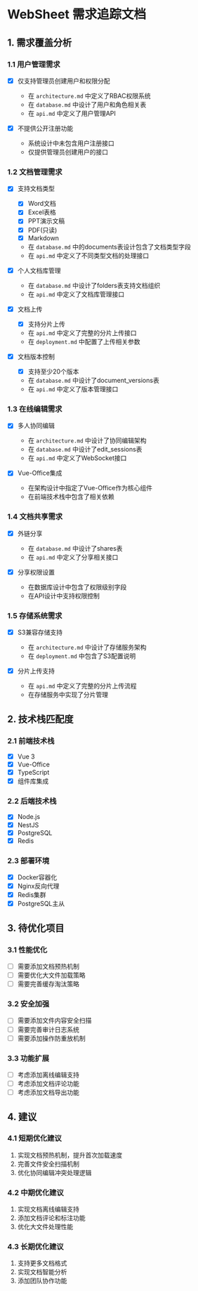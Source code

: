 # WebSheet 需求追踪文档

## 1. 需求覆盖分析

### 1.1 用户管理需求
- [x] 仅支持管理员创建用户和权限分配
  - 在 `architecture.md` 中定义了RBAC权限系统
  - 在 `database.md` 中设计了用户和角色相关表
  - 在 `api.md` 中定义了用户管理API

- [x] 不提供公开注册功能
  - 系统设计中未包含用户注册接口
  - 仅提供管理员创建用户的接口

### 1.2 文档管理需求
- [x] 支持文档类型
  - [x] Word文档
  - [x] Excel表格
  - [x] PPT演示文稿
  - [x] PDF(只读)
  - [x] Markdown
  - 在 `database.md` 中的documents表设计包含了文档类型字段
  - 在 `api.md` 中定义了不同类型文档的处理接口

- [x] 个人文档库管理
  - 在 `database.md` 中设计了folders表支持文档组织
  - 在 `api.md` 中定义了文档库管理接口

- [x] 文档上传
  - [x] 支持分片上传
  - 在 `api.md` 中定义了完整的分片上传接口
  - 在 `deployment.md` 中配置了上传相关参数

- [x] 文档版本控制
  - [x] 支持至少20个版本
  - 在 `database.md` 中设计了document_versions表
  - 在 `api.md` 中定义了版本管理接口

### 1.3 在线编辑需求
- [x] 多人协同编辑
  - 在 `architecture.md` 中设计了协同编辑架构
  - 在 `database.md` 中设计了edit_sessions表
  - 在 `api.md` 中定义了WebSocket接口

- [x] Vue-Office集成
  - 在架构设计中指定了Vue-Office作为核心组件
  - 在前端技术栈中包含了相关依赖

### 1.4 文档共享需求
- [x] 外链分享
  - 在 `database.md` 中设计了shares表
  - 在 `api.md` 中定义了分享相关接口

- [x] 分享权限设置
  - 在数据库设计中包含了权限级别字段
  - 在API设计中支持权限控制

### 1.5 存储系统需求
- [x] S3兼容存储支持
  - 在 `architecture.md` 中设计了存储服务架构
  - 在 `deployment.md` 中包含了S3配置说明

- [x] 分片上传支持
  - 在 `api.md` 中定义了完整的分片上传流程
  - 在存储服务中实现了分片管理

## 2. 技术栈匹配度

### 2.1 前端技术栈
- [x] Vue 3
- [x] Vue-Office
- [x] TypeScript
- [x] 组件库集成

### 2.2 后端技术栈
- [x] Node.js
- [x] NestJS
- [x] PostgreSQL
- [x] Redis

### 2.3 部署环境
- [x] Docker容器化
- [x] Nginx反向代理
- [x] Redis集群
- [x] PostgreSQL主从

## 3. 待优化项目

### 3.1 性能优化
- [ ] 需要添加文档预热机制
- [ ] 需要优化大文件加载策略
- [ ] 需要完善缓存淘汰策略

### 3.2 安全加强
- [ ] 需要添加文件内容安全扫描
- [ ] 需要完善审计日志系统
- [ ] 需要添加操作防重放机制

### 3.3 功能扩展
- [ ] 考虑添加离线编辑支持
- [ ] 考虑添加文档评论功能
- [ ] 考虑添加文档导出功能

## 4. 建议

### 4.1 短期优化建议
1. 实现文档预热机制，提升首次加载速度
2. 完善文件安全扫描机制
3. 优化协同编辑冲突处理逻辑

### 4.2 中期优化建议
1. 实现文档离线编辑支持
2. 添加文档评论和标注功能
3. 优化大文件处理性能

### 4.3 长期优化建议
1. 支持更多文档格式
2. 实现文档智能分析
3. 添加团队协作功能